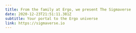 ```yaml
---
title: From the family at Ergo, we present The Sigmaverse
date: 2020-12-23T21:51:11.381Z
subtitle: Your portal to the Ergo universe
link: https://sigmaverse.io
---
```

